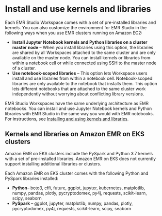 # Install and use kernels and libraries<a name="emr-studio-install-libraries-and-kernels"></a>

Each EMR Studio Workspace comes with a set of pre\-installed libraries and kernels\. You can also customize the environment for EMR Studio in the following ways when you use EMR clusters running on Amazon EC2:
+ **Install Jupyter Notebook kernels and Python libraries on a cluster master node** – When you install libraries using this option, the libraries are shared by all Workspaces attached to the same cluster and are only available on the master node\. You can install kernels or libraries from within a notebook cell or while connected using SSH to the master node of a cluster\.
+ **Use notebook\-scoped libraries** – This option lets Workspace users install and use libraries from within a notebook cell\. Notebook\-scoped libraries are only available to the notebook that installs them\. This option lets different notebooks that are attached to the same cluster work independently without worrying about conflicting library versions\.

EMR Studio Workspaces have the same underlying architecture as EMR notebooks\. You can install and use Jupyter Notebook kernels and Python libraries with EMR Studio in the same way you would with EMR notebooks\. For instructions, see [Installing and using kernels and libraries](emr-managed-notebooks-installing-libraries-and-kernels.md)\. 

## Kernels and libraries on Amazon EMR on EKS clusters<a name="emr-studio-eks-kernels-libraries"></a>

Amazon EMR on EKS clusters include the PySpark and Python 3\.7 kernels with a set of pre\-installed libraries\. Amazon EMR on EKS does not currently support installing additional libraries or clusters\.

Each Amazon EMR on EKS cluster comes with the following Python and PySpark libraries installed:
+ **Python**– boto3, cffi, future, ggplot, jupyter, kubernetes, matplotlib, numpy, pandas, plotly, pycryptodomex, py4j, requests, scikit\-learn, scipy, seaborn
+ **PySpark** – ggplot, jupyter, matplotlib, numpy, pandas, plotly, pycryptodomex, py4j, requests, scikit\-learn, scipy, seaborn
